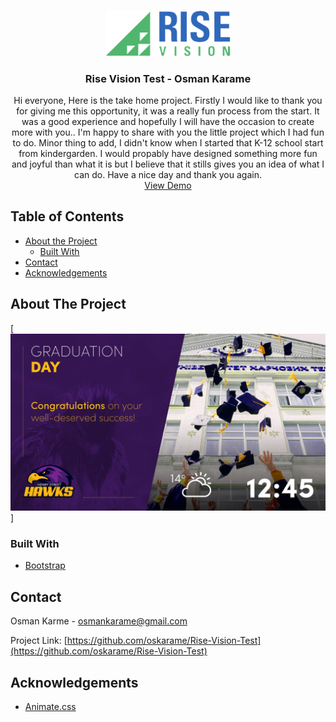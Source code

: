 <!-- PROJECT LOGO -->
<br />
<p align="center">
  <a href="https://github.com/oskarame/Rise-Vision-Test">
    <img src="images/logo.png" alt="Logo" width="200">
  </a>

  <h3 align="center">Rise Vision Test - Osman Karame</h3>

  <p align="center">
    Hi everyone, Here is the take home project. Firstly I would like to thank you for giving me this opportunity, it was a really fun process from the start. It was a good experience and hopefully I will have the occasion to create more with you.. I'm happy to share with you the little project which I had fun to do. Minor thing to add, I didn't know when I started that K-12 school start from kindergarden. I would propably have designed something more fun and joyful than what it is but I believe that it stills gives you an idea of what I can do. Have a nice day and thank you again.
    <br />
    <a href="https://github.com/oskarame/Rise-Vision-Test/index.html">View Demo</a>
  </p>
</p>



<!-- TABLE OF CONTENTS -->
## Table of Contents

* [About the Project](#about-the-project)
  * [Built With](#built-with)
* [Contact](#contact)
* [Acknowledgements](#acknowledgements)



<!-- ABOUT THE PROJECT -->
## About The Project

[![Product Name Screen Shot][product-screenshot]]


### Built With

* [Bootstrap]()


## Contact

Osman Karme - osmankarame@gmail.com

Project Link: [https://github.com/oskarame/Rise-Vision-Test](https://github.com/oskarame/Rise-Vision-Test)



## Acknowledgements

* [Animate.css](https://daneden.github.io/animate.css)



[linkedin-url]: https://linkedin.com/in/oskarame
[product-screenshot]: images/screenshot.jpg
